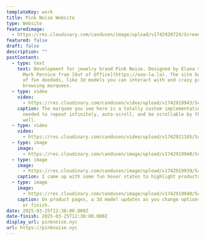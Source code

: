```yaml
---
templateKey: work
title: Pink Noise Website
type: Website
featuredimage:
  - https://res.cloudinary.com/candusen/image/upload/v1742920724/Screenshot_2025-03-25_at_12.38.38_PM_owaprv.png
featured: false
draft: false
description: ""
postContent:
  - type: text
    text: Development for jewelry brand Pink Noise. Designed by Elana Schlenker and
      Mark Pernice from [Out of Office](https://ooo-la.la). The site has a lot
      of fun doodads, like 3d models you can interact with and crazy product
      browsing marquees.
  - type: video
    video:
      - https://res.cloudinary.com/candusen/video/upload/v1742919943/Screen_Recording_2025-03-25_at_12.20.46_PM_bbuxvg.mp4
    caption: The marquee you see here is a totally custom implementation because it
      needed to repeat infinitely, auto-scroll, and be scrollable by the user as
      well.
  - type: video
    video:
      - https://res.cloudinary.com/candusen/video/upload/v1742921185/Screen_Recording_2025-03-25_at_12.39.43_PM-converted_rrcsos.mp4
  - type: image
    image:
      - https://res.cloudinary.com/candusen/image/upload/v1742919940/Screenshot_2025-03-25_at_12.24.35_PM_myspad.png
  - type: image
    image:
      - https://res.cloudinary.com/candusen/image/upload/v1742919939/Screenshot_2025-03-25_at_12.24.38_PM_trws0g.png
    caption: I came up with some fun hover states to highlight products!
  - type: image
    image:
      - https://res.cloudinary.com/candusen/image/upload/v1742919940/Screenshot_2025-03-25_at_12.25.08_PM_dws3ht.png
    caption: On product pages, a 3d model updates as you change options like color
      or finish.
date: 2025-03-25T12:38:00.000Z
date-finish: 2025-03-25T12:38:00.000Z
display_url: pinknoise.nyc
url: https://pinknoise.nyc
---
```

